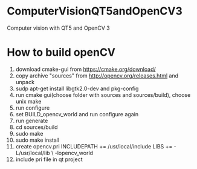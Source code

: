 # ComputerVisionQT5andOpenCV3
Computer vision with QT5 and OpenCV 3



# How to build openCV
1) download cmake-gui from https://cmake.org/download/
2) copy archive "sources" from http://opencv.org/releases.html and unpack
3) sudp apt-get install libgtk2.0-dev and pkg-config
4) run cmake gui(choose folder with sources and sources/build), choose unix make
5) run configure
6) set BUILD_opencv_world and run configure again
7) run generate
8) cd sources/build
9) sudo make
10) sudo make install
11) create opencv.pri
INCLUDEPATH += /usr/local/include 
 LIBS += -L/usr/local/lib \ 
    -lopencv_world 
12) include pri file in qt project
